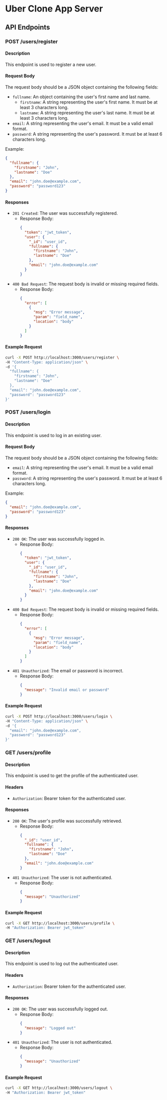 # Uber Clone App Server

## API Endpoints

### POST /users/register

#### Description
This endpoint is used to register a new user.

#### Request Body
The request body should be a JSON object containing the following fields:
- `fullname`: An object containing the user's first name and last name.
  - `firstname`: A string representing the user's first name. It must be at least 3 characters long.
  - `lastname`: A string representing the user's last name. It must be at least 3 characters long.
- `email`: A string representing the user's email. It must be a valid email format.
- `password`: A string representing the user's password. It must be at least 6 characters long.

Example:
```json
{
  "fullname": {
    "firstname": "John",
    "lastname": "Doe"
  },
  "email": "john.doe@example.com",
  "password": "password123"
}
```

#### Responses

- `201 Created`: The user was successfully registered.
  - Response Body:
    ```json
    {
      "token": "jwt_token",
      "user": {
        "_id": "user_id",
        "fullname": {
          "firstname": "John",
          "lastname": "Doe"
        },
        "email": "john.doe@example.com"
      }
    }
    ```
- `400 Bad Request`: The request body is invalid or missing required fields.
  - Response Body:
    ```json
    {
      "error": [
        {
          "msg": "Error message",
          "param": "field_name",
          "location": "body"
        }
      ]
    }
    ```

#### Example Request
```bash
curl -X POST http://localhost:3000/users/register \
-H "Content-Type: application/json" \
-d '{
  "fullname": {
    "firstname": "John",
    "lastname": "Doe"
  },
  "email": "john.doe@example.com",
  "password": "password123"
}'
```

### POST /users/login

#### Description
This endpoint is used to log in an existing user.

#### Request Body
The request body should be a JSON object containing the following fields:
- `email`: A string representing the user's email. It must be a valid email format.
- `password`: A string representing the user's password. It must be at least 6 characters long.

Example:
```json
{
  "email": "john.doe@example.com",
  "password": "password123"
}
```

#### Responses

- `200 OK`: The user was successfully logged in.
  - Response Body:
    ```json
    {
      "token": "jwt_token",
      "user": {
        "_id": "user_id",
        "fullname": {
          "firstname": "John",
          "lastname": "Doe"
        },
        "email": "john.doe@example.com"
      }
    }
    ```
- `400 Bad Request`: The request body is invalid or missing required fields.
  - Response Body:
    ```json
    {
      "error": [
        {
          "msg": "Error message",
          "param": "field_name",
          "location": "body"
        }
      ]
    }
    ```
- `401 Unauthorized`: The email or password is incorrect.
  - Response Body:
    ```json
    {
      "message": "Invalid email or password"
    }
    ```

#### Example Request
```bash
curl -X POST http://localhost:3000/users/login \
-H "Content-Type: application/json" \
-d '{
  "email": "john.doe@example.com",
  "password": "password123"
}'
```

### GET /users/profile

#### Description
This endpoint is used to get the profile of the authenticated user.

#### Headers
- `Authorization`: Bearer token for the authenticated user.

#### Responses

- `200 OK`: The user's profile was successfully retrieved.
  - Response Body:
    ```json
    {
      "_id": "user_id",
      "fullname": {
        "firstname": "John",
        "lastname": "Doe"
      },
      "email": "john.doe@example.com"
    }
    ```
- `401 Unauthorized`: The user is not authenticated.
  - Response Body:
    ```json
    {
      "message": "Unauthorized"
    }
    ```

#### Example Request
```bash
curl -X GET http://localhost:3000/users/profile \
-H "Authorization: Bearer jwt_token"
```

### GET /users/logout

#### Description
This endpoint is used to log out the authenticated user.

#### Headers
- `Authorization`: Bearer token for the authenticated user.

#### Responses

- `200 OK`: The user was successfully logged out.
  - Response Body:
    ```json
    {
      "message": "Logged out"
    }
    ```
- `401 Unauthorized`: The user is not authenticated.
  - Response Body:
    ```json
    {
      "message": "Unauthorized"
    }
    ```

#### Example Request
```bash
curl -X GET http://localhost:3000/users/logout \
-H "Authorization: Bearer jwt_token"
```
